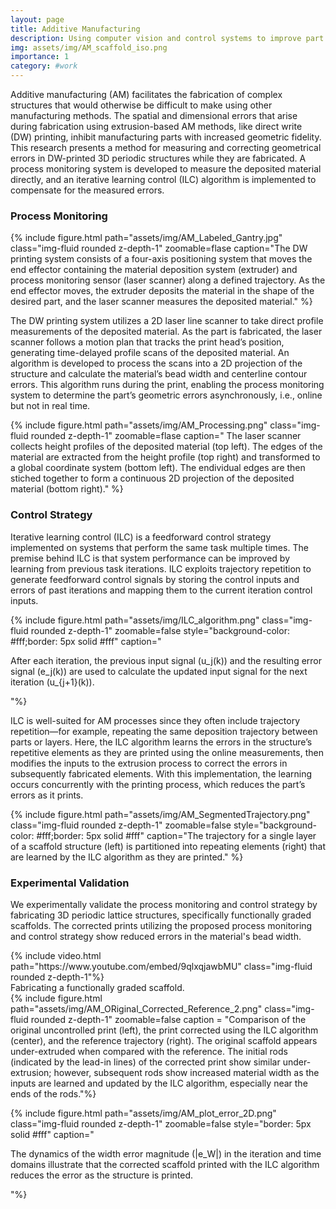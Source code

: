 ```yaml
---
layout: page
title: Additive Manufacturing 
description: Using computer vision and control systems to improve part fidelity.
img: assets/img/AM_scaffold_iso.png
importance: 1
category: #work
---
```


Additive manufacturing (AM) facilitates the fabrication of complex structures that would otherwise be difficult to make using other manufacturing methods. The spatial and dimensional errors that arise during fabrication using extrusion-based AM methods, like direct write (DW) printing, inhibit manufacturing parts with increased geometric fidelity. This research presents a method for measuring and correcting geometrical errors in DW-printed 3D periodic structures while they are fabricated. A process monitoring system is developed to measure the deposited material directly, and an iterative learning control (ILC) algorithm is implemented to compensate for the measured errors.

### Process Monitoring

<div class="row mt-3">
    <div class="col-sm mt-3 mt-md-0">
        {% include figure.html path="assets/img/AM_Labeled_Gantry.jpg" class="img-fluid rounded z-depth-1" zoomable=flase
        caption="The DW printing system consists of a four-axis positioning system that moves the end effector containing the material deposition system (extruder) and process monitoring sensor (laser scanner) along a defined trajectory. As the end effector moves, the extruder deposits the material in the shape of the desired part, and the laser scanner measures the deposited material." %}
    </div>
</div>

The DW printing system utilizes a 2D laser line scanner to take direct profile measurements of the deposited material. As the part is fabricated, the laser scanner follows a motion plan that tracks the print head’s position, generating time-delayed profile scans of the deposited material. An algorithm is developed to process the scans into a 2D projection of the structure and calculate the material’s bead width and centerline contour errors. This algorithm runs during the print, enabling the process monitoring system to determine the part’s geometric errors asynchronously, i.e., online but not in real time.

{% include figure.html path="assets/img/AM_Processing.png" class="img-fluid rounded z-depth-1" zoomable=flase
        caption=" The laser scanner collects height profiles of the deposited material (top left). The edges of the material are extracted from the height profile (top right) and transformed to a global coordinate system (bottom left). The endividual edges are then stiched together to form a continuous 2D projection of the deposited material (bottom right)." %}


### Control Strategy

Iterative learning control (ILC) is a feedforward control strategy implemented on systems that perform the same task multiple times. The premise behind ILC is that system performance can be improved by learning from previous task iterations. ILC exploits trajectory repetition to generate feedforward control signals by storing the control inputs and errors of past iterations and mapping them to the current iteration control inputs.

{% include figure.html path="assets/img/ILC_algorithm.png" class="img-fluid rounded z-depth-1" zoomable=false style="background-color: #fff;border: 5px solid #fff"
    caption="<p>After each iteration, the previous input signal \(u_j(k)\) and the resulting error signal \(e_j(k)\) are used to calculate the updated input signal for the next iteration \(u_{j+1}(k)\).</p>"%}

ILC is well-suited for AM processes since they often include trajectory repetition—for example, repeating the same deposition trajectory between parts or layers. Here, the ILC algorithm learns the errors in the structure’s repetitive elements as they are printed using the online measurements, then modifies the inputs to the extrusion process to correct the errors in subsequently fabricated elements. With this implementation, the learning occurs concurrently with the printing process, which reduces the part’s errors as it prints.

<div class="row mt-3">
    <div class="col-sm mt-3 mt-md-0">
        {% include figure.html path="assets/img/AM_SegmentedTrajectory.png" class="img-fluid rounded z-depth-1" zoomable=false style="background-color: #fff;border: 5px solid #fff"
        caption="The trajectory for a single layer of a scaffold structure (left) is partitioned into repeating elements (right) that are learned by the ILC algorithm as they are printed." %}
    </div>
</div>

### Experimental Validation

We experimentally validate the process monitoring and control strategy by fabricating 3D periodic lattice structures, specifically functionally graded scaffolds. The corrected prints utilizing the proposed process monitoring and control strategy show reduced errors in the material's bead width.

<div class="video-container">
    {% include video.html path="https://www.youtube.com/embed/9qlxqjawbMU" class="img-fluid rounded z-depth-1"%}
</div>
<div class="caption">
    Fabricating a functionally graded scaffold.
</div>

<div class="row mt-3">
    <div class="col-sm mt-3 mt-md-0">
        {% include figure.html path="assets/img/AM_ORiginal_Corrected_Reference_2.png" class="img-fluid rounded z-depth-1" zoomable=false 
        caption = "Comparison of the original uncontrolled print (left), the print corrected using the ILC algorithm (center), and the reference trajectory (right). The original scaffold appears under-extruded when compared with the reference. The initial rods (indicated by the lead-in lines) of the corrected print show similar under-extrusion; however, subsequent rods show increased material width as the inputs are learned and updated by the ILC algorithm, especially near the ends of the rods."%}
    </div>
</div>

{% include figure.html path="assets/img/AM_plot_error_2D.png" class="img-fluid rounded z-depth-1" zoomable=false style="border: 5px solid #fff"
caption="<p>The dynamics of the width error magnitude \(|e_W|\) in the iteration and time domains illustrate that the corrected scaffold printed with the ILC algorithm reduces the error as the structure is printed.</p>"%}
